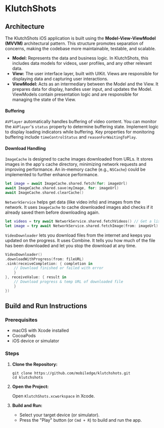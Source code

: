 # KlutchShots

## Architecture

The KlutchShots iOS application is built using the **Model-View-ViewModel (MVVM)** architectural pattern. This structure promotes separation of concerns, making the codebase more maintainable, testable, and scalable.

*   **Model:** Represents the data and business logic. In KlutchShots, this includes data models for videos, user profiles, and any other relevant data.
*   **View:** The user interface layer, built with UIKit. Views are responsible for displaying data and capturing user interactions.
*   **ViewModel:** Acts as an intermediary between the Model and the View. It prepares data for display, handles user input, and updates the Model. ViewModels contain presentation logic and are responsible for managing the state of the View.

#### Buffering

`AVPlayer` automatically handles buffering of video content. You can monitor the `AVPlayer`'s `status` property to determine buffering state. Implement logic to display loading indicators while buffering. Key properties for monitoring buffering include `timeControlStatus` and `reasonForWaitingToPlay`.

#### Download Handling

`ImageCache` is designed to cache images downloaded from URLs. It stores images in the app's cache directory, minimizing network requests and improving performance. An in-memory cache (e.g., `NSCache`) could be implemented to further enhance performance.

```swift
let image = await ImageCache.shared.fetch(for: imageUrl)
await ImageCache.shared.save(myImage, for: imageUrl)
await ImageCache.shared.clearCache()
```

`NetworkService` helps get data (like video info) and images from the network. It uses `ImageCache` to cache downloaded images abd checks if it already saved them before downloading again.

```swift
let videos = try await NetworkService.shared.fetchVideos() // Get a list of videos
let image = try await NetworkService.shared.fetchImage(from: imageUrl) // Get an image:
```

`VideoDownloader` lets you download files from the internet and keeps you updated on the progress. It uses Combine. It tells you how much of the file has been downloaded and let you stop the download at any time.

```swift
VideoDownloader()
.downloadWithProgress(from: fileURL)
.sink(receiveCompletion: { completion in
    // Download finished or failed with error
    }
}, receiveValue: { result in
    // Download progress & temp URL of downloaded file
    }
})
```


## Build and Run Instructions

### Prerequisites

*   macOS with Xcode installed
*   CocoaPods
*   iOS device or simulator

### Steps

1.  **Clone the Repository:**

    ```
    git clone https://github.com/mobiledge/klutchshots.git
    cd klutchshots
    ```

2.  **Open the Project:**

    Open `KlutchShots.xcworkspace` in Xcode.
    
4.  **Build and Run:**

    *   Select your target device (or simulator).
    *   Press the "Play" button (or `Cmd + R`) to build and run the app.

